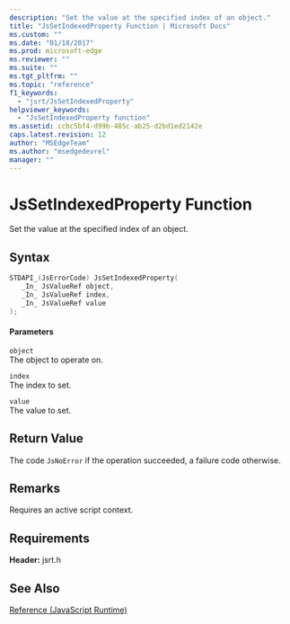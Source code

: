 ```yaml
---
description: "Set the value at the specified index of an object."
title: "JsSetIndexedProperty Function | Microsoft Docs"
ms.custom: ""
ms.date: "01/18/2017"
ms.prod: microsoft-edge
ms.reviewer: ""
ms.suite: ""
ms.tgt_pltfrm: ""
ms.topic: "reference"
f1_keywords: 
  - "jsrt/JsSetIndexedProperty"
helpviewer_keywords: 
  - "JsSetIndexedProperty function"
ms.assetid: ccbc5bf4-d99b-485c-ab25-d2bd1ed2142e
caps.latest.revision: 12
author: "MSEdgeTeam"
ms.author: "msedgedevrel"
manager: ""
---
```

# JsSetIndexedProperty Function
Set the value at the specified index of an object.  
  
## Syntax  
  
```cpp  
STDAPI_(JsErrorCode) JsSetIndexedProperty(  
   _In_ JsValueRef object,  
   _In_ JsValueRef index,  
   _In_ JsValueRef value  
);  
```  
  
#### Parameters  
 `object`  
 The object to operate on.  
  
 `index`  
 The index to set.  
  
 `value`  
 The value to set.  
  
## Return Value  
 The code `JsNoError` if the operation succeeded, a failure code otherwise.  
  
## Remarks  
 Requires an active script context.  
  
## Requirements  
 **Header:** jsrt.h  
  
## See Also  
 [Reference (JavaScript Runtime)](../chakra-hosting/reference-javascript-runtime.md)